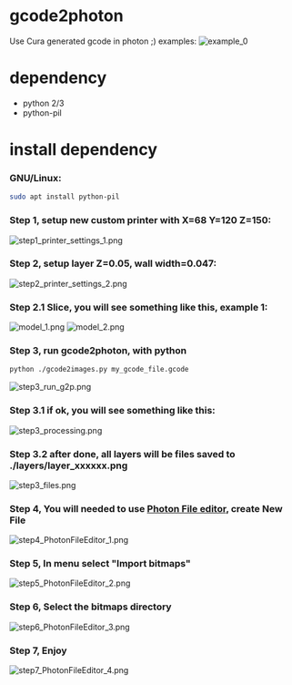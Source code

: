 # gcode2photon
Use Cura generated gcode in photon ;)
examples:
![example_0](docs/example_0.png?raw=true)

# dependency
- python 2/3
- python-pil

# install dependency

### GNU/Linux:
```bash
sudo apt install python-pil
```

### Step 1, setup new custom printer with X=68 Y=120 Z=150:
![step1_printer_settings_1.png](docs/step1_printer_settings_1.png?raw=true)

### Step 2, setup layer Z=0.05, wall width=0.047:
![step2_printer_settings_2.png](docs/step2_printer_settings_2.png?raw=true)
### Step 2.1 Slice, you will see something like this, example 1:

![model_1.png](docs/model_1.png?raw=true)
![model_2.png](docs/model_2.png?raw=true)

### Step 3, run gcode2photon, with python
```bash
python ./gcode2images.py my_gcode_file.gcode
```

![step3_run_g2p.png](docs/step3_run_g2p.png?raw=true)

### Step 3.1 if ok, you will see something like this:
![step3_processing.png](docs/step3_processing.png?raw=true)

### Step 3.2 after done, all layers will be files saved to ./layers/layer_xxxxxx.png
![step3_files.png](docs/step3_files.png?raw=true)

### Step 4, You will needed to use [Photon File editor](https://github.com/Photonsters/PhotonFileEditor), create New File
![step4_PhotonFileEditor_1.png](docs/step4_PhotonFileEditor_1.png?raw=true)

### Step 5, In menu select "Import bitmaps"
![step5_PhotonFileEditor_2.png](docs/step5_PhotonFileEditor_2.png?raw=true)

### Step 6, Select the bitmaps directory
![step6_PhotonFileEditor_3.png](docs/step6_PhotonFileEditor_3.png?raw=true)

### Step 7, Enjoy
![step7_PhotonFileEditor_4.png](docs/step7_PhotonFileEditor_4.png?raw=true)
